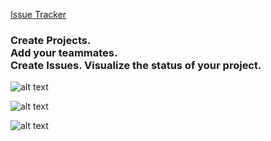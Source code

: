 [Issue Tracker](https://shayong.pythonanywhere.com/)

<h3>
Create Projects.</br>
Add your teammates.</br>
Create Issues. 
Visualize the status of your project.
</h3>

![alt text](https://user-images.githubusercontent.com/41448966/192404305-f3240c9b-ab82-4122-8e4a-ef331f30f649.png)

![alt text](https://user-images.githubusercontent.com/41448966/192404306-61f42917-3631-46a0-af2d-2c7e589ee249.png)

![alt text](https://user-images.githubusercontent.com/41448966/192404307-b8588806-af7b-4a8b-87a5-cfacf6ba86eb.png)
